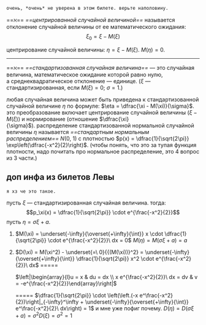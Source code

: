 ```
очень, *очень* не уверена в этом билете. верьте наполовину.
```

==$\aleph$== *==центрированной случайной величиной==* называется отклонение случайной величины от ее математического ожидания:
$$\xi_0 = \xi - M(\xi)$$

центрирование случайной величины: $\eta = \xi - M(\xi)$. $M(\eta) = 0$.

---

==$\aleph$== *==стандартизованная случайная величина==* — это случайная величина, математическое ожидание которой равно нулю, а среднеквадратическое отклонение — единице.
($\xi$ — стандартизированная, если $M(\xi) = 0;\ \sigma = 1$.)

любая случайная величина может быть приведена к стандартизованной случайной величине $\eta$ по формуле: $\eta = \dfrac{\xi - M(\xi)}{\sigma}$. это преобразование включает центрирование случайной величины ($\xi - M(\xi)$) и нормирование (отношение $\dfrac{\xi}{\sigma}$). распределение стандартизованной нормальной случайной величины $\eta$ называется *==стандартным нормальным распределением==* $N(0,\ 1)$ с плотностью $p(x) = \dfrac{1}{\sqrt{2\pi}} \exp\left(\dfrac{-x^2}{2}\right)$.
(чтобы понять, что это за тупая функция плотности, надо почитать про нормальное распределение, это 4 вопрос из 3 части.)

## доп инфа из билетов Левы
```
я хз че это такое.
```

пусть $\xi$ — стандартизированная случайная величина.
тогда:
$$p_\xi(x) = \dfrac{1}{\sqrt{2\pi}} \cdot e^{\frac{-x^2}{2}}$$
пусть $\eta = \sigma \xi + a$.

1. $M(\xi) = \underset{-\infty}{\overset{+\infty}{\int}} x \cdot \dfrac{1}{\sqrt{2\pi}} \cdot e^{\frac{-x^2}{2}}\ dx = 0$
   $M(\eta) = M(\sigma \xi + a) = a$
2. $D(\xi) = M(\xi^2) - \underset{=\ 0}{{(M(\xi))}^2} = \underset{-\infty}{\overset{+\infty}{\int}} \dfrac{1}{\sqrt{2\pi}} x^2 \cdot e^{\frac{-x^2}{2}}\ dx$ ==$=$==
   
   $\left|\begin{array}{l}u = x & du = dx \\ x e^{\frac{-x^2}{2}}\ dx = dv & v = -e^{\frac{-x^2}{2}}\end{array}\right|$
   
   ==$=$== $\dfrac{1}{\sqrt{2\pi}} \cdot \left(\left.(-x e^\frac{-x^2}{2})\right|_{-\infty}^\infty + \underset{-\infty}{\overset{+\infty}{\int}} e^\frac{-x^2}{2}\ dx\right) = 1$ и мне уже пофиг почему.
   $D(\eta) = D(\sigma \xi + a) = \sigma^2 D(\xi) = \sigma^2 = 1$